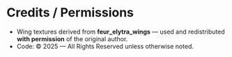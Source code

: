 # Credits / Permissions

- Wing textures derived from **feur_elytra_wings** — used and redistributed **with permission** of the original author.
- Code: © 2025 — All Rights Reserved unless otherwise noted.

